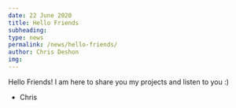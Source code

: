 ```yaml
---
date: 22 June 2020
title: Hello Friends 
subheading: 
type: news 
permalink: /news/hello-friends/
author: Chris Deshon
img:
---
```


Hello Friends! I am here to share you my projects and listen to you :)

- Chris
